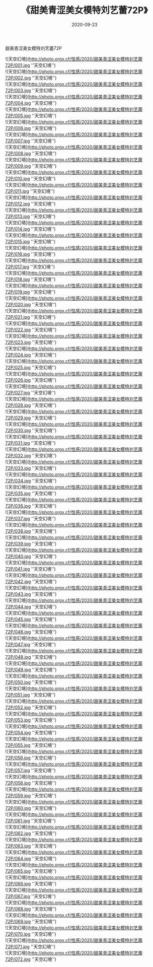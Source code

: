 ﻿---
layout: post
title:  《甜美青涩美女模特刘艺蕾72P》
date:   2020-09-23
img: http://photo.orgx.cf/性感/2020/甜美青涩美女模特刘艺蕾72P/000.jpg
categories: [美女, 性感, 泳衣]
---

甜美青涩美女模特刘艺蕾72P



![天空幻境](http://photo.orgx.cf/性感/2020/甜美青涩美女模特刘艺蕾72P/001.jpg ''天空幻境'') <br>
![天空幻境](http://photo.orgx.cf/性感/2020/甜美青涩美女模特刘艺蕾72P/002.jpg ''天空幻境'') <br>
![天空幻境](http://photo.orgx.cf/性感/2020/甜美青涩美女模特刘艺蕾72P/003.jpg ''天空幻境'') <br>
![天空幻境](http://photo.orgx.cf/性感/2020/甜美青涩美女模特刘艺蕾72P/004.jpg ''天空幻境'') <br>
![天空幻境](http://photo.orgx.cf/性感/2020/甜美青涩美女模特刘艺蕾72P/005.jpg ''天空幻境'') <br>
![天空幻境](http://photo.orgx.cf/性感/2020/甜美青涩美女模特刘艺蕾72P/006.jpg ''天空幻境'') <br>
![天空幻境](http://photo.orgx.cf/性感/2020/甜美青涩美女模特刘艺蕾72P/007.jpg ''天空幻境'') <br>
![天空幻境](http://photo.orgx.cf/性感/2020/甜美青涩美女模特刘艺蕾72P/008.jpg ''天空幻境'') <br>
![天空幻境](http://photo.orgx.cf/性感/2020/甜美青涩美女模特刘艺蕾72P/009.jpg ''天空幻境'') <br>
![天空幻境](http://photo.orgx.cf/性感/2020/甜美青涩美女模特刘艺蕾72P/010.jpg ''天空幻境'') <br>
![天空幻境](http://photo.orgx.cf/性感/2020/甜美青涩美女模特刘艺蕾72P/011.jpg ''天空幻境'') <br>
![天空幻境](http://photo.orgx.cf/性感/2020/甜美青涩美女模特刘艺蕾72P/012.jpg ''天空幻境'') <br>
![天空幻境](http://photo.orgx.cf/性感/2020/甜美青涩美女模特刘艺蕾72P/013.jpg ''天空幻境'') <br>
![天空幻境](http://photo.orgx.cf/性感/2020/甜美青涩美女模特刘艺蕾72P/014.jpg ''天空幻境'') <br>
![天空幻境](http://photo.orgx.cf/性感/2020/甜美青涩美女模特刘艺蕾72P/015.jpg ''天空幻境'') <br>
![天空幻境](http://photo.orgx.cf/性感/2020/甜美青涩美女模特刘艺蕾72P/016.jpg ''天空幻境'') <br>
![天空幻境](http://photo.orgx.cf/性感/2020/甜美青涩美女模特刘艺蕾72P/017.jpg ''天空幻境'') <br>
![天空幻境](http://photo.orgx.cf/性感/2020/甜美青涩美女模特刘艺蕾72P/018.jpg ''天空幻境'') <br>
![天空幻境](http://photo.orgx.cf/性感/2020/甜美青涩美女模特刘艺蕾72P/019.jpg ''天空幻境'') <br>
![天空幻境](http://photo.orgx.cf/性感/2020/甜美青涩美女模特刘艺蕾72P/020.jpg ''天空幻境'') <br>
![天空幻境](http://photo.orgx.cf/性感/2020/甜美青涩美女模特刘艺蕾72P/021.jpg ''天空幻境'') <br>
![天空幻境](http://photo.orgx.cf/性感/2020/甜美青涩美女模特刘艺蕾72P/022.jpg ''天空幻境'') <br>
![天空幻境](http://photo.orgx.cf/性感/2020/甜美青涩美女模特刘艺蕾72P/023.jpg ''天空幻境'') <br>
![天空幻境](http://photo.orgx.cf/性感/2020/甜美青涩美女模特刘艺蕾72P/024.jpg ''天空幻境'') <br>
![天空幻境](http://photo.orgx.cf/性感/2020/甜美青涩美女模特刘艺蕾72P/025.jpg ''天空幻境'') <br>
![天空幻境](http://photo.orgx.cf/性感/2020/甜美青涩美女模特刘艺蕾72P/026.jpg ''天空幻境'') <br>
![天空幻境](http://photo.orgx.cf/性感/2020/甜美青涩美女模特刘艺蕾72P/027.jpg ''天空幻境'') <br>
![天空幻境](http://photo.orgx.cf/性感/2020/甜美青涩美女模特刘艺蕾72P/028.jpg ''天空幻境'') <br>
![天空幻境](http://photo.orgx.cf/性感/2020/甜美青涩美女模特刘艺蕾72P/029.jpg ''天空幻境'') <br>
![天空幻境](http://photo.orgx.cf/性感/2020/甜美青涩美女模特刘艺蕾72P/030.jpg ''天空幻境'') <br>
![天空幻境](http://photo.orgx.cf/性感/2020/甜美青涩美女模特刘艺蕾72P/031.jpg ''天空幻境'') <br>
![天空幻境](http://photo.orgx.cf/性感/2020/甜美青涩美女模特刘艺蕾72P/032.jpg ''天空幻境'') <br>
![天空幻境](http://photo.orgx.cf/性感/2020/甜美青涩美女模特刘艺蕾72P/033.jpg ''天空幻境'') <br>
![天空幻境](http://photo.orgx.cf/性感/2020/甜美青涩美女模特刘艺蕾72P/034.jpg ''天空幻境'') <br>
![天空幻境](http://photo.orgx.cf/性感/2020/甜美青涩美女模特刘艺蕾72P/035.jpg ''天空幻境'') <br>
![天空幻境](http://photo.orgx.cf/性感/2020/甜美青涩美女模特刘艺蕾72P/036.jpg ''天空幻境'') <br>
![天空幻境](http://photo.orgx.cf/性感/2020/甜美青涩美女模特刘艺蕾72P/037.jpg ''天空幻境'') <br>
![天空幻境](http://photo.orgx.cf/性感/2020/甜美青涩美女模特刘艺蕾72P/038.jpg ''天空幻境'') <br>
![天空幻境](http://photo.orgx.cf/性感/2020/甜美青涩美女模特刘艺蕾72P/039.jpg ''天空幻境'') <br>
![天空幻境](http://photo.orgx.cf/性感/2020/甜美青涩美女模特刘艺蕾72P/040.jpg ''天空幻境'') <br>
![天空幻境](http://photo.orgx.cf/性感/2020/甜美青涩美女模特刘艺蕾72P/041.jpg ''天空幻境'') <br>
![天空幻境](http://photo.orgx.cf/性感/2020/甜美青涩美女模特刘艺蕾72P/042.jpg ''天空幻境'') <br>
![天空幻境](http://photo.orgx.cf/性感/2020/甜美青涩美女模特刘艺蕾72P/043.jpg ''天空幻境'') <br>
![天空幻境](http://photo.orgx.cf/性感/2020/甜美青涩美女模特刘艺蕾72P/044.jpg ''天空幻境'') <br>
![天空幻境](http://photo.orgx.cf/性感/2020/甜美青涩美女模特刘艺蕾72P/045.jpg ''天空幻境'') <br>
![天空幻境](http://photo.orgx.cf/性感/2020/甜美青涩美女模特刘艺蕾72P/046.jpg ''天空幻境'') <br>
![天空幻境](http://photo.orgx.cf/性感/2020/甜美青涩美女模特刘艺蕾72P/047.jpg ''天空幻境'') <br>
![天空幻境](http://photo.orgx.cf/性感/2020/甜美青涩美女模特刘艺蕾72P/048.jpg ''天空幻境'') <br>
![天空幻境](http://photo.orgx.cf/性感/2020/甜美青涩美女模特刘艺蕾72P/049.jpg ''天空幻境'') <br>
![天空幻境](http://photo.orgx.cf/性感/2020/甜美青涩美女模特刘艺蕾72P/050.jpg ''天空幻境'') <br>
![天空幻境](http://photo.orgx.cf/性感/2020/甜美青涩美女模特刘艺蕾72P/051.jpg ''天空幻境'') <br>
![天空幻境](http://photo.orgx.cf/性感/2020/甜美青涩美女模特刘艺蕾72P/052.jpg ''天空幻境'') <br>
![天空幻境](http://photo.orgx.cf/性感/2020/甜美青涩美女模特刘艺蕾72P/053.jpg ''天空幻境'') <br>
![天空幻境](http://photo.orgx.cf/性感/2020/甜美青涩美女模特刘艺蕾72P/054.jpg ''天空幻境'') <br>
![天空幻境](http://photo.orgx.cf/性感/2020/甜美青涩美女模特刘艺蕾72P/055.jpg ''天空幻境'') <br>
![天空幻境](http://photo.orgx.cf/性感/2020/甜美青涩美女模特刘艺蕾72P/056.jpg ''天空幻境'') <br>
![天空幻境](http://photo.orgx.cf/性感/2020/甜美青涩美女模特刘艺蕾72P/057.jpg ''天空幻境'') <br>
![天空幻境](http://photo.orgx.cf/性感/2020/甜美青涩美女模特刘艺蕾72P/058.jpg ''天空幻境'') <br>
![天空幻境](http://photo.orgx.cf/性感/2020/甜美青涩美女模特刘艺蕾72P/059.jpg ''天空幻境'') <br>
![天空幻境](http://photo.orgx.cf/性感/2020/甜美青涩美女模特刘艺蕾72P/060.jpg ''天空幻境'') <br>
![天空幻境](http://photo.orgx.cf/性感/2020/甜美青涩美女模特刘艺蕾72P/061.jpg ''天空幻境'') <br>
![天空幻境](http://photo.orgx.cf/性感/2020/甜美青涩美女模特刘艺蕾72P/062.jpg ''天空幻境'') <br>
![天空幻境](http://photo.orgx.cf/性感/2020/甜美青涩美女模特刘艺蕾72P/063.jpg ''天空幻境'') <br>
![天空幻境](http://photo.orgx.cf/性感/2020/甜美青涩美女模特刘艺蕾72P/064.jpg ''天空幻境'') <br>
![天空幻境](http://photo.orgx.cf/性感/2020/甜美青涩美女模特刘艺蕾72P/065.jpg ''天空幻境'') <br>
![天空幻境](http://photo.orgx.cf/性感/2020/甜美青涩美女模特刘艺蕾72P/066.jpg ''天空幻境'') <br>
![天空幻境](http://photo.orgx.cf/性感/2020/甜美青涩美女模特刘艺蕾72P/067.jpg ''天空幻境'') <br>
![天空幻境](http://photo.orgx.cf/性感/2020/甜美青涩美女模特刘艺蕾72P/068.jpg ''天空幻境'') <br>
![天空幻境](http://photo.orgx.cf/性感/2020/甜美青涩美女模特刘艺蕾72P/069.jpg ''天空幻境'') <br>
![天空幻境](http://photo.orgx.cf/性感/2020/甜美青涩美女模特刘艺蕾72P/070.jpg ''天空幻境'') <br>
![天空幻境](http://photo.orgx.cf/性感/2020/甜美青涩美女模特刘艺蕾72P/071.jpg ''天空幻境'') <br>
![天空幻境](http://photo.orgx.cf/性感/2020/甜美青涩美女模特刘艺蕾72P/072.jpg ''天空幻境'') <br>